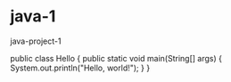 # java-1
java-project-1

public class Hello {
    public static void main(String[] args) {
        System.out.println("Hello, world!");
    }
}
